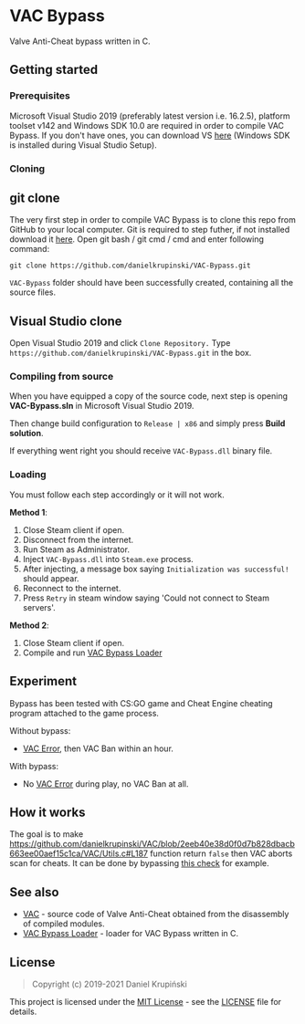 # VAC Bypass

Valve Anti-Cheat bypass written in C.

## Getting started

### Prerequisites
Microsoft Visual Studio 2019 (preferably latest version i.e. 16.2.5), platform toolset v142 and Windows SDK 10.0 are required in order to compile VAC Bypass. If you don't have ones, you can download VS [here](https://visualstudio.microsoft.com/) (Windows SDK is installed during Visual Studio Setup).

### Cloning

## git clone
The very first step in order to compile VAC Bypass is to clone this repo from GitHub to your local computer. Git is required to step futher, if not installed download it [here](https://git-scm.com). Open git bash / git cmd / cmd and enter following command:
```
git clone https://github.com/danielkrupinski/VAC-Bypass.git
```
`VAC-Bypass` folder should have been successfully created, containing all the source files.
## Visual Studio clone
Open Visual Studio 2019 and click `Clone Repository.`
Type ` https://github.com/danielkrupinski/VAC-Bypass.git` in the box.

### Compiling from source
When you have equipped a copy of the source code, next step is opening **VAC-Bypass.sln** in Microsoft Visual Studio 2019.

Then change build configuration to `Release | x86` and simply press **Build solution**.

If everything went right you should receive `VAC-Bypass.dll`  binary file.

### Loading

You must follow each step accordingly or it will not work.

**Method 1**:
1. Close Steam client if open.
1. Disconnect from the internet.
1. Run Steam as Administrator.
1. Inject `VAC-Bypass.dll` into `Steam.exe` process.
1. After injecting, a message box saying `Initialization was successful!` should appear.
1. Reconnect to the internet.
1. Press `Retry` in steam window saying 'Could not connect to Steam servers'.

**Method 2**:
1. Close Steam client if open.
1. Compile and run [VAC Bypass Loader](https://github.com/danielkrupinski/VAC-Bypass-Loader)

## Experiment
Bypass has been tested with CS:GO game and Cheat Engine cheating program attached to the game process.

Without bypass:
* [VAC Error](https://support.steampowered.com/kb_article.php?ref=2117-ilzv-2837), then VAC Ban within an hour.

With bypass:
* No [VAC Error](https://support.steampowered.com/kb_article.php?ref=2117-ilzv-2837) during play, no VAC Ban at all.

## How it works
The goal is to make https://github.com/danielkrupinski/VAC/blob/2eeb40e38d0f0d7b828dbacb663ee00aef15c1ca/VAC/Utils.c#L187
function return `false` then VAC aborts scan for cheats. It can be done by bypassing [this check](https://github.com/danielkrupinski/VAC/blob/2eeb40e38d0f0d7b828dbacb663ee00aef15c1ca/VAC/Utils.c#L195) for example.

## See also
- [VAC](https://github.com/danielkrupinski/vac) - source code of Valve Anti-Cheat obtained from the disassembly of compiled modules.
- [VAC Bypass Loader](https://github.com/danielkrupinski/vac-bypass-loader) - loader for VAC Bypass written in C.

## License
> Copyright (c) 2019-2021 Daniel Krupiński

This project is licensed under the [MIT License](https://opensource.org/licenses/mit-license.php) - see the [LICENSE](LICENSE) file for details.
